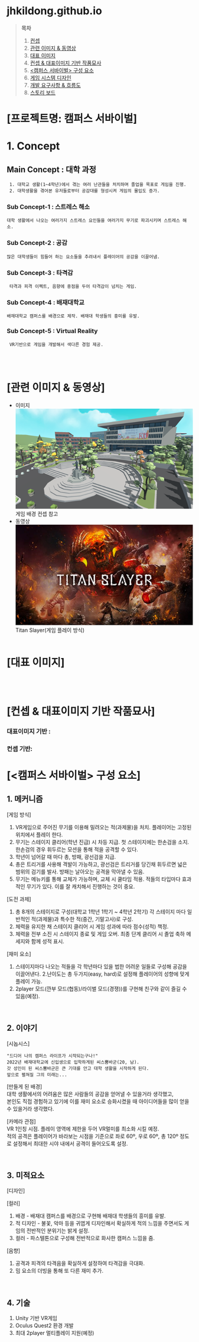 # jhkildong.github.io


> __목차__
> 1. [컨셉](#concept)
> 2. [관련 이미지 & 동영상](#img_avi)
> 3. [대표 이미지](#concept_art)
> 4. [컨셉 & 대표이미지 기반 작품묘사](#description)
> 5. [<캠퍼스 서바이벌> 구성 요소](#component)
> 6. [게임 시스템 디자인](#sys_design)
> 7. [개발 요구사항 & 흐름도](#requirements_flowchart)
> 8. [스토리 보드](#story_board)

# [프로젝트명: 캠퍼스 서바이벌]<a name = "project">

# 1. Concept<a name = "concept">

## Main Concept : 대학 과정
```
 1. 대학교 생활(1~4학년)에서 겪는 여러 난관들을 처치하며 졸업을 목표로 게임을 진행.
 2. 대학생활을 겪어본 유저들로부터 공감대를 형성시켜 게임의 몰입도 증가.
```
### Sub Concept-1 : 스트레스 해소
    대학 생활에서 나오는 여러가지 스트레스 요인들을 여러가지 무기로 파괴시키며 스트레스 해소.

### Sub Concept-2 : 공감
    많은 대학생들이 힘들어 하는 요소들을 추려내서 플레이어의 공감을 이끌어냄.

### Sub Concept-3 : 타격감
     타격과 피격 이펙트, 음향에 중점을 두어 타격감이 넘치는 게임.

### Sub Concept-4 : 배재대학교
    배재대학교 캠퍼스를 배경으로 제작. 배재대 학생들의 흥미를 유발.

### Sub Concept-5 : Virtual Reality
     VR기반으로 게임을 개발해서 색다른 경험 제공.

<br><br>

# [관련 이미지 & 동영상]<a name = "img_avi">

- 이미지  
  <img src="./img/KU.png">
  <br>게임 배경 컨셉 참고
- 동영상
  <br>[![Titan Slayer](./img/TitanSlayer.png)](https://www.youtube.com/watch?v=2u_eTJbBGb0)
  <br>Titan Slayer(게임 플레이 방식)
<br><br>

# [대표 이미지]<a name = "concept_art">

<br><br>

# [컨셉 & 대표이미지 기반 작품묘사]<a name = "description">

### 대표이미지 기반 :

### 컨셉 기반:

# [<캠퍼스 서바이벌> 구성 요소]<a name = "component">

## 1. 메커니즘
[게임 방식]
1. VR게임으로 주어진 무기를 이용해 밀려오는 적(과제물)을 처치. 플레이어는 고정된 위치에서 플레이 한다.
2. 무기는 스테이지 클리어(학년 진급) 시 차등 지급. 첫 스테이지에는 한손검을 소지. 한손검의 경우 휘두르는 모션을 통해 적을 공격할 수 있다.
3. 학년이 넘어갈 때 마다 총, 방패, 광선검을 지급. 
4. 총은 트리거를 사용해 격발이 가능하고, 광선검은 트리거를 당긴채 휘두르면 넓은 범위의 검기를 발사. 방패는 날아오는 공격을 막아낼 수 있음.
5. 무기는 메뉴키를 통해 교체가 가능하며, 교체 시 쿨타임 적용. 적들의 타입마다 효과적인 무기가 있다. 이를 잘 캐치해서 진행하는 것이 중요.

[도전 과제]

1. 총 8개의 스테이지로 구성(대학교 1학년 1학기 ~ 4학년 2학기) 각 스테이지 마다 일반적인 적(과제물)과 특수한 적(중간, 기말고사)로 구성.
2. 체력을 유지한 채 스테이지 클리어 시 게임 성과에 따라 점수(성적) 책정.
2. 체력을 전부 소진 시 스테이지 종료 및 게임 오버. 최종 단계 클리어 시 졸업 축하 메세지와 함께 성적 표시.

[재미 요소]

1. 스테이지마다 나오는 적들을 각 학년마다 있을 법한 어려운 일들로 구성해 공감을 이끌어낸다.
2.난이도는 총 두가지(easy, hard)로 설정해 플레이어의 성향에 맞게 플레이 가능.
3. 2player 모드(깐부 모드(협동)/라이벌 모드(경쟁))를 구현해 친구와 같이 즐길 수 있음(예정).

<br>

## 2. 이야기

[시놉시스]
```
"드디어 나의 캠퍼스 라이프가 시작되는구나!"
2022년 배재대학교에 신입생으로 입학하게된 씨스뿜바군(20, 남).
갓 성인이 된 씨스뿜바군은 큰 기대를 안고 대학 생활을 시작하게 된다.
앞으로 펼쳐질 그의 미래는...
```

[만들게 된 배경]  
  대학 생활에서의 어려움은 많은 사람들의 공감을 얻어낼 수 있을거라 생각했고,<br>
  본인도 직접 경험하고 있기에 이를 재미 요소로 승화시켰을 때 아이디어들을 많이 얻을 수 있을거라 생각했다.

[카메라 관점]  
  VR 1인칭 시점. 플레이 영역에 제한을 두어 VR멀미를 최소화 시킬 예정.<br>
  적의 공격은 플레이어가 바라보는 시점을 기준으로 좌로 60º, 우로 60º, 총 120º 정도로 설정해서 최대한 시야 내에서 공격이 들어오도록 설정.

<br>

## 3. 미적요소

[디자인]

[컬러]  
1. 배경 - 배재대 캠퍼스를 배경으로 구현해 배재대 학생들의 흥미를 유발.
2. 적 디자인 - 불꽃, 악마 등을 귀엽게 디자인해서 확실하게 적의 느낌을 주면서도 게임의 전반적인 분위기는 밝게 설정.
3. 컬러 - 파스텔톤으로 구성해 전반적으로 화사한 캠퍼스 느낌을 줌.

[음향]  
1. 공격과 피격의 타격음을 확실하게 설정하여 타격감을 극대화.
2. 밈 요소의 더빙을 통해 또 다른 재미 추가.
<br>

## 4. 기술
1. Unity 기반 VR게임
2. Oculus Quest2 환경 개발
3. 최대 2player 멀티플레이 지원(예정)
